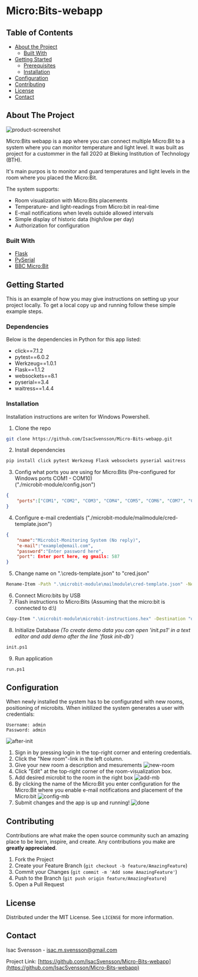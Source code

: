 # Micro:Bits-webapp

<!-- TABLE OF CONTENTS -->
## Table of Contents

* [About the Project](#about-the-project)
  * [Built With](#built-with)
* [Getting Started](#getting-started)
  * [Prerequisites](#prerequisites)
  * [Installation](#installation)
* [Configuration](#configuration)
* [Contributing](#contributing)
* [License](#license)
* [Contact](#contact)


<!-- ABOUT THE PROJECT -->
## About The Project

![product-screenshot]

Micro:Bits webapp is a app where you can connect multiple Micro:Bit to a system where you can monitor temperature and light level. 
It was built as project for a custommer in the fall 2020 at Bleking Institution of Technology (BTH).

It's main purpos is to monitor and guard temperatures and light levels in the room where you placed the Micro:Bit.

The system supports:
* Room visualization with Micro:Bits placements
* Temperature- and light-readings from Micro:bit in real-time
* E-mail notifications when levels outside allowed intervals
* Simple display of historic data (high/low per day)
* Authorization for configuration

### Built With
* [Flask](https://flask.palletsprojects.com/)
* [PySerial](https://pypi.org/project/pyserial/)
* [BBC Micro:Bit](https://microbit.org/)



<!-- GETTING STARTED -->
## Getting Started

This is an example of how you may give instructions on setting up your project locally.
To get a local copy up and running follow these simple example steps.

### Dependencies
Below is the dependencies in Python for this app listed:
- click==7.1.2
- pytest==6.0.2
- Werkzeug==1.0.1
- Flask==1.1.2
- websockets==8.1
- pyserial==3.4
- waitress==1.4.4


### Installation

Installation instructions are writen for Windows Powershell.

1. Clone the repo
```sh
git clone https://github.com/IsacSvensson/Micro-Bits-webapp.git
```
2. Install dependencies
```sh
pip install click pytest Werkzeug Flask websockets pyserial waitress
```
3. Config what ports you are using for Micro:Bits (Pre-configured for Windows ports COM1 - COM10)<br>
("./microbit-module/config.json")
```JSON
{
    "ports":["COM1", "COM2", "COM3", "COM4", "COM5", "COM6", "COM7", "COM8", "COM9", "COM10"]
}
```
4. Configure e-mail credentials ("./microbit-module/mailmodule/cred-template.json")
```JSON
{
    "name":"Microbit-Monitoring System (No reply)",
    "e-mail":"example@email.com",
    "password":"Enter password here",
    "port": Enter port here, eg gmails: 587
}
```
5. Change name on ".\creds-template.json" to "cred.json"
```sh
Rename-Item -Path ".\microbit-module\mailmodule\cred-template.json" -NewName "cred.json"
```
6. Connect Micro:bits by USB
7. Flash instructions to Micro:Bits (Assuming that the micro:bit is connected to d:\\)
```sh
Copy-Item ".\microbit-module\microbit-instructions.hex" -Destination "d:\"
```
8. Initialize Database
*(To create demo data you can open 'init.ps1' in a text editor and add demo after the line 'flask init-db')*
```sh
init.ps1
```
9. Run application
```sh
run.ps1
```

<!-- USAGE EXAMPLES -->
## Configuration

When newly installed the system has to be configurated with new rooms, positioning of microbits.
When initilized the system generates a user with credentials:
```
Username: admin
Password: admin
```
![after-init]
1. Sign in by pressing login in the top-right corner and entering credentials.
2. Click the "New room"-link in the left column.
3. Give your new room a description and mesurements
![new-room]
4. Click "Edit" at the top-right corner of the room-visualization box.
5. Add desired microbit to the room in the right box
![add-mb]
6. By clicking the name of the Micro:Bit you enter configuration for the Micro:Bit where you enable e-mail notifications and placement of the Micro:bit
![config-mb]
7. Submit changes and the app is up and running!
![done]

<!-- CONTRIBUTING -->
## Contributing

Contributions are what make the open source community such an amazing place to be learn, inspire, and create. Any contributions you make are **greatly appreciated**.

1. Fork the Project
2. Create your Feature Branch (`git checkout -b feature/AmazingFeature`)
3. Commit your Changes (`git commit -m 'Add some AmazingFeature'`)
4. Push to the Branch (`git push origin feature/AmazingFeature`)
5. Open a Pull Request

<!-- LICENSE -->
## License

Distributed under the MIT License. See `LICENSE` for more information.

<!-- CONTACT -->
## Contact

Isac Svensson - isac.m.svensson@gmail.com

Project Link: [https://github.com/IsacSvensson/Micro-Bits-webapp](https://github.com/IsacSvensson/Micro-Bits-webapp)

<!-- https://www.markdownguide.org/basic-syntax/#reference-style-links -->
[product-screenshot]: Img/screendump.PNG
[after-init]: Img/newly-init.png
[new-room]: Img/new-room.png
[add-mb]: Img/add-mb.png
[config-mb]: Img/config-mb.png
[done]: Img/done.png